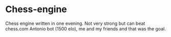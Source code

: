 # Chess-engine
Chess engine written in one evening.
Not very strong but can beat chess.com Antonio bot (1500 elo), me and my friends and that was the goal.
